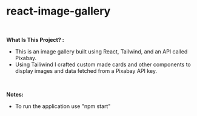 # react-image-gallery

<br>

**What Is This Project? :**

- This is an image gallery built using React, Tailwind, and an API called Pixabay.
- Using Tailiwind I crafted custom made cards and other components to display images and data fetched from a Pixabay API key.

<br>

**Notes:**

- To run the application use "npm start"
